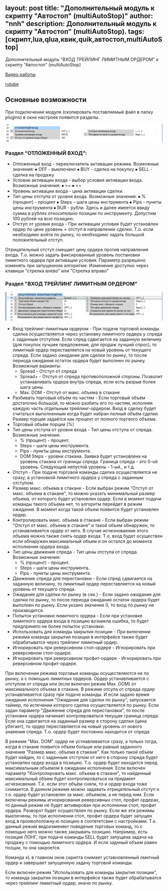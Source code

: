 layout: post
title: "Дополнительный модуль к скрипту "Автостоп" (multiAutoStop)"
author: "nnh"
description: Дополнительный модуль к скрипту "Автостоп" (multiAutoStop).
tags: [скрипт,lua,qlua,квик,quik,автостоп,multiAutoStop]
---

Дополнительный модуль "ВХОД ТРЕЙЛИНГ ЛИМИТНЫМ ОРДЕРОМ" к скрипту "Автостоп" (multiAutoStop)

[Видео работы](https://www.youtube.com/watch?v=xxkrizsB46o&t=1306s)

[rutube](https://rutube.ru/video/3f74e972b6fd09eefe84b5fcb3f31a3a/?t=576&r=plwd)

##	Основные возможности


При подключении модуля (скопировать поставляемый файл в папку plugins) в окне настроек появится разделы.

![](/assets/images/plugins/delay_open_pos.PNG)


### Раздел “ОТЛОЖЕННЫЙ ВХОД”:

 - Отложенный вход - переключатель активации режима. Возможные значения:
⦁	OFF - выключено
⦁	BUY - сделка на покупку
⦁	SELL - сделка на продажу
 - Условие активации входа - выбор условия активации входа. Возможные значения:
⦁	>=
⦁	<=
 - Уровень активации входа - цена активации сделки.
 - Тип цены отступа от уровня входа. Возможные значения:
⦁	% (процент) - процент
⦁	Steps – шаги цены инструмента
⦁	Pips - пункты цены инструмента
⦁	RUR - рубли. Здесь и далее имеется ввиду сумма в рублях относительно позиции по инструменту. Допустим 100 рублей на всю позицию.
 - Отступ от уровня входа - При активации условия будет установлен ордер по цене уровень + отступ в направлении сделки. Т.о. если необходимо войти по рынку, то необходимо задать большой положительный отступ.

Отрицательный отступ смещает цену ордера против направления входа. Т.о. можно задать фиксированный уровень постановки лимитного ордера при активации условия.
Параметр разрешено изменять при запущенном алгоритме. Изменение доступно через клавиши "стрелка влево" или "Стрелка вправо"


### Раздел "ВХОД ТРЕЙЛИНГ ЛИМИТНЫМ ОРДЕРОМ"

![](/assets/images/plugins/trail_open_order.PNG)


 - Вход трейлинг-лимитным ордером - При подаче торговой команды сделка осуществляется через установку лимитного ордера у спреда с заданным отступом. Если спред сдвигается на заданную величину (для покупок лучшее предложение, для продаж лучший спрос), то лимитный ордер переставляется на новый уровень от текущего спреда. Если задано ожидание для сделки по рынку, то после периода ожидания остаток ордера будет выполнен по рынку. Возможные варианты:
     - Spread - Отступ от спреда
     - Spread+ - Отступ от спреда противоположной стороны. Позволит устанавливать ордера внутрь спреда, если есть разрыв более шага цены.
     - Max. DOM - Отступ от макс. объема в стакане
 - Разбивать торговый объём по частям - Если торговый объём достаточно большой, то можно разбить его по частям, исполняя каждую часть отдельным трейлинг-ордером. Вход в сделку будет считаться выполненным когда будет набран полный объём сделки. Размер порции задаётся как процент от полного торгвого объема.
 - Торговый объём порции (%)
 - Тип цены отступа от уровня входа - Тип цены отступа от спреда. Возможные значения:
     - % (процент) - процент.
     - Steps – шаги цены инструмента.
     - Pips - пункты цены инструмента.
     - DOM Steps - уровни стакана. Заявка будет установлена на уровень стакана от границы спреда. Граница спреда - это 0-ой уровень. Следующий непустой уровень - 1-ый., и т.д.
 - Отступ - При подаче торговой команды сделка осуществляется не сразу, а установкой лимитного ордера у спреда с заданным отступом.
 - Размер макс. объема в стакане - Если выбран режим "Отступ от макс. объема в стакане", то можно указать минимальный размер объема, от которого будет установлен ордер. Если в момент подачи команды такого объема нет, то алгоритм перейдет в режим ожидания. В момент когда такой объем появится будет установлен ордер.
 - Контролировать макс. объема в стакане - Если выбран режим "Отступ от макс. объема в стакане" и такой объем обнаружен, то устанавливается ордер от него. В случае исчезноваения этого объема можно также снять ордер входа. Т.о. вход будет осуществен если обнаружен максимальный объем и он остался до момента исполнения ордера входа.
 - Тип цены движения спреда - Тип цены отступа от спреда. Возможные значения:
     - % (процент) - процент.
     - Steps – шаги цены инструмента.
     - Pips - пункты цены инструмента.
 -	Движение спреда для перестановки - Если спред сдвигается на заданную величину, то лимитный ордер переставляется на новый уровень от текущего спреда.
 -	Ожидание для сделки по рынку (в сек.) - Если задано ожидание для сделки по рынку, то после периода ожидания остаток ордера будет выполнен по рынку. Если укзано значение 0, то вход по рынку не производится.
 -	Попыток установки лимитного ордера - Если при установке лимитного ордера входа в позицию возникла ошибка, то будет предпринято не более попыток установки.
 -	Использовать для команды закрытия позиции - При включении режима команда закрытия позиции в интерфейсе также будет обрабатыватся через трейлинг лимитный ордер.
 -	Игнорировать при реверсивном стоп-ордере - Игнорировать при реверсивном стоп-ордере.
 -	Игнорировать при реверсивном профит-ордере - Игнорировать при реверсивном профит-ордере.

При включении режима торговые команды осуществляются не по рынку, а с помощью лимитных ордеров. Ордер устанавливается с отступом от спреда или (если включен режим Max. DOM) от максимального объема в стакане.
В режиме отсупа от спреда ордер устанавливается сразу при подаче команды. И если задано время ожидания исполнения "Ожидание для сделки по рынку", запускается таймер, по истечении которого сделка осуществляется по рынку. Если задан параметр "Движение спреда для перестановки", то после установки ордера начинает контрлироваться текущая граница спреда. Если она сдвигается на заданный размер в сторону сделки (цена убегает), то ордер переставляется на новый уровень от нового знаяения спреда. Т.о. ордер будет постоянно находится от спреда.

В режиме "Max. DOM" ордер не устнавливается сразу, а только тогда, когда в стакане появится объем больше или равный заданного значения "Размер макс. объема в стакане". Как только такой объем будет найден, то с заданным отступом от него в сторону спреда будет установлен ордер входа в позицию. Т.о. ордер будет находится перед максимальным объемом в ожидании исполнения. Если включен параметр "Контролировать макс. объема в стакане", то найденный  максимальный объем будет контролироваться на предмент исчезновения. Т.е. если этот объём сняли, то и ордер входа тоже снимается. В данном режиме можно задавать отрицательный отступ и т.о. ордер будет установлен за макс. объемом, а не перед ним.
Если включены режимы игнорирования реверсивных стоп, профит ордерах, то данный режим не будет активирован при исполнении стоп, профит ордера. Разворот будет осуществлен по рынку. Если же эти режимы выключены, то при исполнении стоп, профит ордера будет запущен вход в проивоположну.ю позицию в соотвтетсвии с настройками.
Т.к. данный режим видоизменяет поведение торговых команд, то с помощью него можно также закрывать позицию. Например, есть позиция ЛОНГ, при подаче команды SELL будет запущена задача на продажу с помощью лимитного ордера. И если заднный объем равен позции, то она закроется.

Команда xL в главном окне скрипта снимает уставновленный лмитный ордер и завершает запущенную задачу торговой команды.

Если включен режим "Использовать для команды закрытия позиции", то команда закрытия позиции в интерфейсе также будет обрабатыватся через трейлинг лимитный ордер, иначе по рынку.
